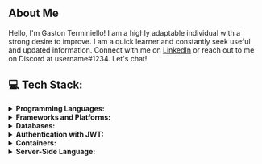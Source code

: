 
## About Me

Hello, I'm Gaston Terminiello! I am a highly adaptable individual with a strong desire to improve. I am a quick learner and constantly seek useful and updated information. Connect with me on [LinkedIn](https://linkedin.com/in/gaston-terminiello) or reach out to me on Discord at username#1234. Let's chat!


## 💻 Tech Stack:

<details>
<summary><strong>Programming Languages:</strong></summary>

- JavaScript
  ![JavaScript](https://img.shields.io/badge/javascript-%23323330.svg?style=for-the-badge&logo=javascript&logoColor=%23F7DF1E)

- TypeScript
  ![Typescript](https://img.shields.io/badge/TYPESCRIPT-99ccff?style=for-the-badge&logo=typescript)
</details>

<details>
<summary><strong>Frameworks and Platforms:</strong></summary>

- Express.js
  ![Express.js](https://img.shields.io/badge/express.js-%23404d59.svg?style=for-the-badge&logo=express&logoColor=%2361DAFB)

- Fastify
  ![Fastify](https://img.shields.io/badge/Fastify-ca4d30?style=for-the-badge&logo=fastify)

- React
  ![React](https://img.shields.io/badge/react-%2320232a.svg?style=for-the-badge&logo=react&logoColor=%2361DAFB)
</details>

<details>
<summary><strong>Databases:</strong></summary>

- MySQL
  ![MySQL](https://img.shields.io/badge/mysql-%2300f.svg?style=for-the-badge&logo=mysql&logoColor=white)

- MongoDB
  ![MongoDB](https://img.shields.io/badge/MongoDB-grey?style=for-the-badge&logo=mongodb)

- PostgreSQL
  ![PostgreSQL](https://img.shields.io/badge/PostgreSQL-336791?style=for-the-badge&logo=postgresql&logoColor=white)
</details>

<details>
<summary><strong>Authentication with JWT:</strong></summary>

- JSON Web Tokens (JWT)
  ![JWT](https://img.shields.io/badge/JSON%20Web%20Tokens-JWT-%232496ED?style=for-the-badge)
</details>

<details>
<summary><strong>Containers:</strong></summary>

- Docker
  ![Docker](https://img.shields.io/badge/docker-%232496ED.svg?style=for-the-badge&logo=docker&logoColor=white)
</details>

<details>
<summary><strong>Server-Side Language:</strong></summary>

- Node.js
  ![Node.js](https://img.shields.io/badge/node.js-6DA55F?style=for-the-badge&logo=node.js&logoColor=white)
</details>
